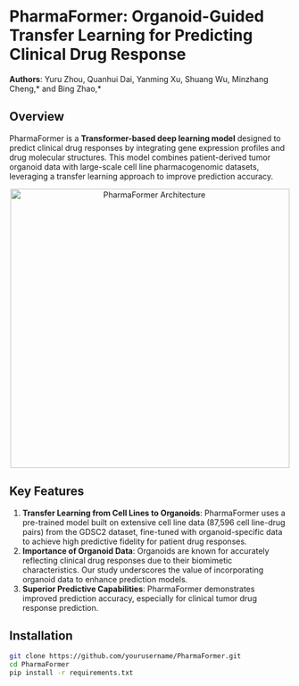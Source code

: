 # PharmaFormer: Organoid-Guided Transfer Learning for Predicting Clinical Drug Response

**Authors**: Yuru Zhou, Quanhui Dai, Yanming Xu, Shuang Wu, Minzhang Cheng,* and Bing Zhao,*

## Overview

PharmaFormer is a **Transformer-based deep learning model** designed to predict clinical drug responses by integrating gene expression profiles and drug molecular structures. This model combines patient-derived tumor organoid data with large-scale cell line pharmacogenomic datasets, leveraging a transfer learning approach to improve prediction accuracy.

<p align="center">
  <img src="PharmaFormer_architecture.jpg" alt="PharmaFormer Architecture" width="500"/>
</p>

## Key Features

1. **Transfer Learning from Cell Lines to Organoids**: PharmaFormer uses a pre-trained model built on extensive cell line data (87,596 cell line-drug pairs) from the GDSC2 dataset, fine-tuned with organoid-specific data to achieve high predictive fidelity for patient drug responses.
2. **Importance of Organoid Data**: Organoids are known for accurately reflecting clinical drug responses due to their biomimetic characteristics. Our study underscores the value of incorporating organoid data to enhance prediction models.
3. **Superior Predictive Capabilities**: PharmaFormer demonstrates improved prediction accuracy, especially for clinical tumor drug response prediction.

## Installation

```bash
git clone https://github.com/yourusername/PharmaFormer.git
cd PharmaFormer
pip install -r requirements.txt

